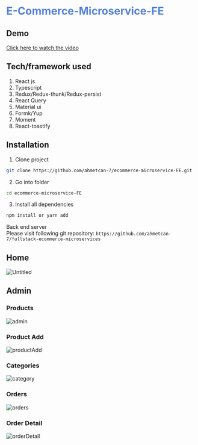 # <span style="color:#5581D9">E-Commerce-Microservice-FE</span>

## Demo

[Click here to watch the video](https://www.dropbox.com/s/64femkg8ifh0vwl/full-stack-ecommerce.mp4?dl=0)

## Tech/framework used

1. React js
1. Typescript
1. Redux/Redux-thunk/Redux-persist
1. React Query
1. Material ui
1. Formk/Yup
1. Moment
1. React-toastify

## Installation

1. Clone project

```bash
git clone https://github.com/ahmetcan-7/ecommerce-microservice-FE.git
```

2. Go into folder

```bash
cd ecommerce-microservice-FE
```

3. Install all dependencies

```bash
npm install or yarn add
```

Back end server
<br>Please visit following git repository: `https://github.com/ahmetcan-7/fullstack-ecommerce-microservices`

## Home

![Untitled](https://user-images.githubusercontent.com/80100428/216980465-2613e58f-2e09-4b26-83f9-e5a2630b9325.png)

## Admin

### Products

![admin](https://user-images.githubusercontent.com/80100428/216980538-9682a5ae-f4f5-4a9c-b10d-83013c3d036c.png)

### Product Add

![productAdd](https://user-images.githubusercontent.com/80100428/216980599-cd5f00d0-9539-4c28-812b-f447c5b07b1f.png)

### Categories

![category](https://user-images.githubusercontent.com/80100428/216980652-87dc53f4-98ab-4d4e-b6e7-77d5c3ab3175.png)

### Orders

![orders](https://user-images.githubusercontent.com/80100428/216980108-f8a8e8b9-f6e4-4b5b-b360-934b293873ef.png)

### Order Detail

![orderDetail](https://user-images.githubusercontent.com/80100428/216980713-92c590a0-3f41-4c31-b246-59f92faaf236.png)
